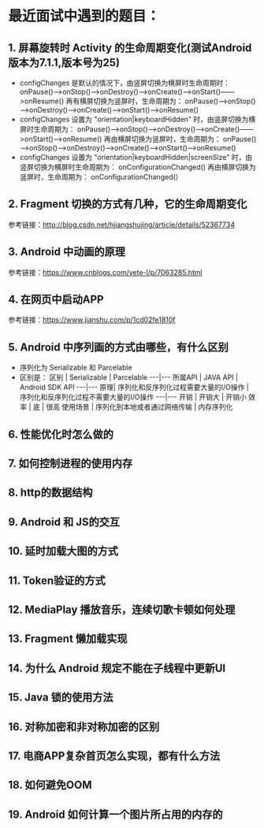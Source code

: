 # 最近面试中遇到的题目：
## 1. 屏幕旋转时 Activity 的生命周期变化(测试Android版本为7.1.1,版本号为25)
 * configChanges 是默认的情况下，由竖屏切换为横屏时生命周期时：
   onPause()——>onStop()——>onDestroy()——>onCreate()——>onStart()——>onResume()
   再有横屏切换为竖屏时，生命周期为：
   onPause()——>onStop()——>onDestroy()——>onCreate()——>onStart()——>onResume()
 * configChanges 设置为 "orientation|keyboardHidden" 时，由竖屏切换为横屏时生命周期为：
   onPause()——>onStop()——>onDestroy()——>onCreate()——>onStart()——>onResume()
   再由横屏切换为竖屏时，生命周期为：
   onPause()——>onStop()——>onDestroy()——>onCreate()——>onStart()——>onResume()
 * configChanges 设置为 "orientation|keyboardHidden|screenSize" 时，由竖屏切换为横屏时生命周期为：
   onConfigurationChanged()
   再由横屏切换为竖屏时，生命周期为：
   onConfigurationChanged(）
  
## 2. Fragment 切换的方式有几种，它的生命周期变化
 参考链接：<http://blog.csdn.net/hjiangshujing/article/details/52367734>
  
## 3. Android 中动画的原理
 参考链接：<https://www.cnblogs.com/vete-l/p/7063285.html>

## 4. 在网页中启动APP
 参考链接：<https://www.jianshu.com/p/1cd02fe1810f>
 
## 5. Android 中序列画的方式由哪些，有什么区别
 * 序列化为 Serializable 和 Parcelable
 * 区别是：
    区别 | Serializable | Parcelable
    ---|---
    所属API | JAVA API |  Android SDK API
    ---|---
    原理| 序列化和反序列化过程需要大量的I/O操作 | 序列化和反序列化过程不需要大量的I/O操作
    ---|---
    开销 | 开销大 | 开销小
    效率 | 底 | 很高
    使用场景 | 序列化到本地或者通过网络传输 | 内存序列化
    
## 6. 性能优化时怎么做的

## 7. 如何控制进程的使用内存

## 8. http的数据结构

## 9. Android 和 JS的交互

## 10. 延时加载大图的方式

## 11. Token验证的方式

## 12. MediaPlay 播放音乐，连续切歌卡顿如何处理

## 13. Fragment 懒加载实现

## 14. 为什么 Android 规定不能在子线程中更新UI

## 15. Java 锁的使用方法

## 16. 对称加密和非对称加密的区别

## 17. 电商APP复杂首页怎么实现，都有什么方法

## 18. 如何避免OOM

## 19. Android 如何计算一个图片所占用的内存的